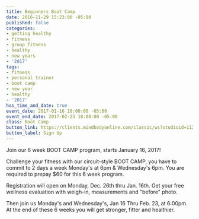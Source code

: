 ```yaml
---
title: Beginners Boot Camp
date: 2016-11-29 15:23:00 -05:00
published: false
categories:
- getting healthy
- fitness
- group fitness
- healthy
- new years
- '2017'
tags:
- fitness
- personal trainer
- boot camp
- new year
- healthy
- '2017'
has_time_and_date: true
event_date: 2017-01-16 18:00:00 -05:00
event_end_date: 2017-02-23 18:00:00 -05:00
class: Boot Camp
button_link: https://clients.mindbodyonline.com/classic/ws?studioid=112719&stype=-8&sTG=28&sVT=21
button_label: Sign Up
---
```


Join our 6 week BOOT CAMP program, starts January 16, 2017!

Challenge your fitness with our circuit-style BOOT CAMP, you have to commit to 2 days a week Monday's at 6pm & Wednesday's 6pm. You are required to prepay $60 for this 6 week program.

Registration will open on Monday, Dec. 26th thru Jan. 16th.  Get your free wellness evaluation with weigh-in, measurements and "before" photo.

Then join us Monday's and Wednesday's, Jan 16 Thru Feb. 23, at 6:00pm. At the end of these 6 weeks you will get stronger, fitter and healthier.
